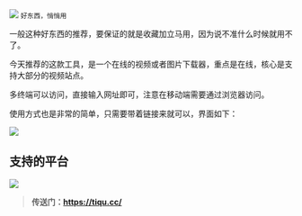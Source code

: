 <img src="/assets/image/240422-tiqu-1.png" style="max-width: 70%; height: auto;">
<small>好东西，悄悄用</small>


一般这种好东西的推荐，要保证的就是收藏加立马用，因为说不准什么时候就用不了。

今天推荐的这款工具，是一个在线的视频或者图片下载器，重点是在线，核心是支持大部分的视频站点。

多终端可以访问，直接输入网址即可，注意在移动端需要通过浏览器访问。

使用方式也是非常的简单，只需要带着链接来就可以，界面如下：

![](/assets/image/240422-tiqu-1.png)

## 支持的平台


![](/assets/image/240422-tiqu-2.png)




>**传送门：https://tiqu.cc/**